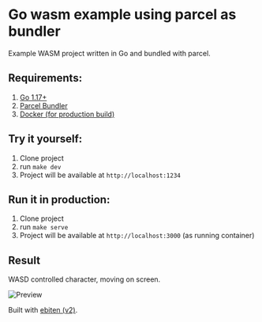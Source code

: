 # Go wasm example using parcel as bundler
Example WASM project written in Go and bundled with parcel.

## Requirements:
1) [Go 1.17+](https://go.dev)
2) [Parcel Bundler](https://parceljs.org)
3) [Docker (for production build)](https://docker.com)

## Try it yourself:
1) Clone project 
2) run `make dev`
3) Project will be available at `http://localhost:1234`

## Run it in production:
1) Clone project
2) run `make serve`
3) Project will be available at `http://localhost:3000` (as running container)

## Result

WASD controlled character, moving on screen.

![Preview](https://github.com/michaelknyazev/golang-wasm-parcel/blob/master/preview.gif?raw=true)


Built with [ebiten (v2)](https://github.com/hajimehoshi/ebiten).


